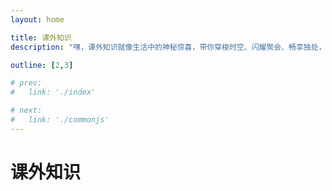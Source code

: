 ```yaml
---
layout: home

title: 课外知识
description: "嘿，课外知识就像生活中的神秘惊喜，带你穿梭时空、闪耀聚会、畅享独处，开启精彩世界大门。"

outline: [2,3]

# prev:
#   link: './index'

# next: 
#   link: './commonjs'
---
```

# 课外知识
<el-empty :image-size="200" />